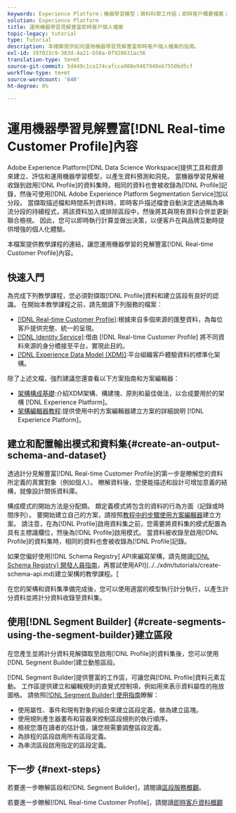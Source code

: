 ```yaml
---
keywords: Experience Platform；機器學習模型；資料科學工作區；即時客戶概要檔案；熱門主題；機器學習見解
solution: Experience Platform
title: 運用機器學習見解豐富即時客戶個人檔案
topic-legacy: tutorial
type: Tutorial
description: 本檔案提供如何運用機器學習見解豐富即時客戶個人檔案的指南。
exl-id: 397023c9-383d-4a21-b58a-0f920631ac56
translation-type: tm+mt
source-git-commit: 5d449c1ca174cafcca988e9487940eb7550bd5cf
workflow-type: tm+mt
source-wordcount: '640'
ht-degree: 0%

---
```


# 運用機器學習見解豐富[!DNL Real-time Customer Profile]內容

Adobe Experience Platform[!DNL Data Science Workspace]提供工具和資源來建立、評估和運用機器學習模型，以產生資料預測和洞見。 當機器學習見解被收錄到啟用[!DNL Profile]的資料集時，相同的資料也會被收錄為[!DNL Profile]記錄，然後可使用[!DNL Adobe Experience Platform Segmentation Service]加以分段。 當擷取描述檔和時間系列資料時，即時客戶描述檔會自動決定透過稱為串流分段的持續程式，將該資料加入或排除區段中，然後將其與現有資料合併並更新聯合檢視。 因此，您可以即時執行計算並做出決策，以便客戶在與品牌互動時提供增強的個人化體驗。

本檔案提供教學課程的連結，讓您運用機器學習的見解豐富[!DNL Real-time Customer Profile]內容。

## 快速入門

為完成下列教學課程，您必須對擷取[!DNL Profile]資料和建立區段有良好的認識。 在開始本教學課程之前，請先閱讀下列服務的檔案：

- [[!DNL Real-time Customer Profile]](../../profile/home.md):根據來自多個來源的匯整資料，為每位客戶提供完整、統一的呈現。
- [[!DNL Identity Service]](../../identity-service/home.md):借由 [!DNL Real-time Customer Profile] 將不同資料來源的身分橋接至平台，實現此目的。
- [[!DNL Experience Data Model (XDM)]](../../xdm/home.md):平台組織客戶體驗資料的標準化架構。

除了上述文檔，強烈建議您還查看以下方案指南和方案編輯器：

- [架構構成基礎](../../xdm/schema/composition.md):介紹XDM架構、構建塊、原則和最佳做法，以合成要用於的架構 [!DNL Experience Platform]。
- [架構編輯器教程](../../xdm/tutorials/create-schema-ui.md):提供使用中的方案編輯器建立方案的詳細說明 [!DNL Experience Platform]。

## 建立和配置輸出模式和資料集{#create-an-output-schema-and-dataset}

透過計分見解豐富[!DNL Real-time Customer Profile]的第一步是瞭解您的資料所定義的真實對象（例如個人）。 瞭解資料後，您便能描述和設計可增加意義的結構，就像設計關係資料庫。

構成模式的開始方法是分配類。 類定義模式將包含的資料的行為方面（記錄或時間序列）。 要開始建立自己的方案，請按照[教程中的步驟使用方案編輯器](../../xdm/tutorials/create-schema-ui.md)建立方案。 請注意，在為[!DNL Profile]啟用資料集之前，您需要將資料集的模式配置為具有主標識欄位，然後為[!DNL Profile]啟用模式。 當資料被收錄至啟用[!DNL Profile]的資料集時，相同的資料也會被收錄為[!DNL Profile]記錄。

如果您偏好使用[!DNL Schema Registry] API來編寫架構，請先閱讀[[!DNL Schema Registry] 開發人員指南](../../xdm/api/getting-started.md)，再嘗試使用API](../../xdm/tutorials/create-schema-api.md)建立架構的教學課程。[

在您的架構和資料集準備完成後，您可以使用適當的模型執行計分執行，以產生計分資料並將計分資料收錄至資料集。

## 使用[!DNL Segment Builder] {#create-segments-using-the-segment-builder}建立區段

在您產生並將計分資料見解擷取至啟用[!DNL Profile]的資料集後，您可以使用[!DNL Segment Builder]建立動態區段。

[!DNL Segment Builder]提供豐富的工作區，可讓您與[!DNL Profile]資料元素互動。 工作區提供建立和編輯規則的直覺式控制項，例如用來表示資料屬性的拖放圖格。 請依照[[!DNL Segment Builder] 使用指南](../../segmentation/ui/segment-builder.md)瞭解：

- 使用屬性、事件和現有對象的組合來建立區段定義，做為建立區塊。
- 使用規則產生器畫布和容器來控制區段規則的執行順序。
- 檢視您潛在讀者的估計值，讓您視需要調整區段定義。
- 為排程的區段啟用所有區段定義。
- 為串流區段啟用指定的區段定義。

## 下一步 {#next-steps}

若要進一步瞭解區段和[!DNL Segment Builder]，請閱讀[區段服務概觀](../../segmentation/home.md)。

若要進一步瞭解[!DNL Real-time Customer Profile]，請閱讀[即時客戶資料概觀](../../profile/home.md)
